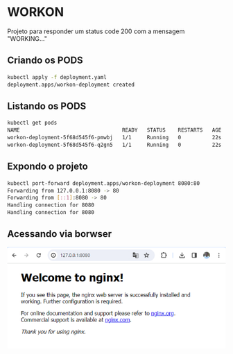 # WORKON

Projeto para responder um status code 200 com a mensagem "WORKING..."

## Criando os PODS

```bash
kubectl apply -f deployment.yaml
deployment.apps/workon-deployment created
```

## Listando os PODS

```bash
kubectl get pods
NAME                                 READY   STATUS    RESTARTS   AGE
workon-deployment-5f68d545f6-pmwbj   1/1     Running   0          22s
workon-deployment-5f68d545f6-q2gn5   1/1     Running   0          22s
```

## Expondo o projeto

```bash
kubectl port-forward deployment.apps/workon-deployment 8080:80
Forwarding from 127.0.0.1:8080 -> 80
Forwarding from [::1]:8080 -> 80
Handling connection for 8080
Handling connection for 8080
```

## Acessando via borwser
![NGINX](nginx.png)
